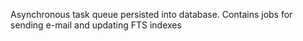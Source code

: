 Asynchronous task queue persisted into database. Contains jobs for sending e-mail and updating FTS indexes